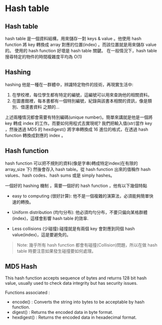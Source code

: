 # Hash table
## Hash table
hash table 是一個資料結構，用來儲存一對 keys & value 。他使用 hash function 將 key 轉換成 array 對應的位置(index) 。而該位置就是用來儲存 value 的。
使用的 hash function 好壞是 hash table 關鍵。 在一般情況下，hash table 搜尋特定的物件的時間複雜度平均為 O(1)

## Hashing
hashing 他是一種在一群體中，辨識特定物件的技術，再現實生活中:
1. 在學校裡，每位學生都有特定的編號，這編號可以用來查詢他的相關資料。
2. 在圖書館裡，每本書都有一個特別編號，紀錄與該書本相關的資訊，像是類別、借還書資料 之類的...

上述兩種情況都會需要有特別編碼(unique number)。簡單來講就是他是一個將 key 轉成 index 的工作。而要如何用程式去實現呢? 我們把輸入值(str)當作 key ，然後透過 MD5 的 hexdigest() 將字串轉換成 16 進位的格式，在透過 hash function 轉換成對應的 index 。

## Hash function
hash function 可以把不規則的資料(像是字串)轉成特定index(在有限的 array_size 下) 然後會存入 hash table。從 hash function 出來的值稱作 hash values、hash codes、hash sums 或是 simply hashes。

一個好的 hashing 機制 ，需要一個好的 hash function ，他有以下幾個特點

- easy to computing (很好計算): 他不是一個複雜的演算法，必須能夠簡單快速的轉換。

- Uniform distribution (均勻分布): 他必須均勻分布，不要只偏向某格群體(index)，這樣會影響 hash table 的效率.

- Less collisions (少碰撞):碰撞就是有兩個 key 會對應到同個 hash value(index)，這是要避免的。

> Note: 幾乎所有 hash function 都會有碰撞(Collision)問題，所以在做 hash table 時要注意如果發生碰撞要如何處理。

## MD5 Hash
This hash function accepts sequence of bytes and returns 128 bit hash value, usually used to check data integrity but has security issues.

Functions associated :
* encode() : Converts the string into bytes to be acceptable by hash function.
* digest() : Returns the encoded data in byte format.
* hexdigest() : Returns the encoded data in hexadecimal format.
